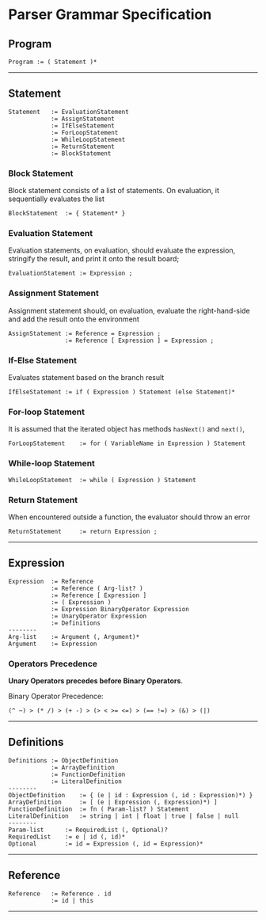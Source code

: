 # Parser Grammar Specification

## Program

```
Program := ( Statement )*
```
- - -
## Statement

```
Statement   := EvaluationStatement
            := AssignStatement
            := IfElseStatement
            := ForLoopStatement
            := WhileLoopStatement
            := ReturnStatement
            := BlockStatement
```

### Block Statement

Block statement consists of a list of statements.
On evaluation, it sequentially evaluates the list

```
BlockStatement  := { Statement* } 
```

### Evaluation Statement

Evaluation statements, on evaluation, should evaluate the expression, 
stringify the result, 
and print it onto the result board;

```
EvaluationStatement := Expression ;
```

### Assignment Statement

Assignment statement should, on evaluation,
evaluate the right-hand-side and add the result onto the environment

```
AssignStatement := Reference = Expression ;
                := Reference [ Expression ] = Expression ;
```

### If-Else Statement

Evaluates statement based on the branch result

```
IfElseStatement := if ( Expression ) Statement (else Statement)*
```

### For-loop Statement

It is assumed that the iterated object has methods `hasNext()` and `next()`,

```
ForLoopStatement    := for ( VariableName in Expression ) Statement
```

### While-loop Statement

```
WhileLoopStatement  := while ( Expression ) Statement
```

### Return Statement

When encountered outside a function, the evaluator should throw an error

```
ReturnStatement     := return Expression ;
```
- - -

## Expression

```
Expression  := Reference
            := Reference ( Arg-list? )
            := Reference [ Expression ]
            := ( Expression )
            := Expression BinaryOperator Expression
            := UnaryOperator Expression
            := Definitions
--------
Arg-list    := Argument (, Argument)*
Argument    := Expression
```

### Operators Precedence

**Unary Operators precedes before Binary Operators**.

Binary Operator Precedence: 

```
(^ ~) > (* /) > (+ -) > (> < >= <=) > (== !=) > (&) > (|)
```

- - -

## Definitions

```
Definitions := ObjectDefinition
            := ArrayDefinition
            := FunctionDefinition 
            := LiteralDefinition
--------
ObjectDefinition    := { (e | id : Expression (, id : Expression)*) }
ArrayDefinition     := [ (e | Expression (, Expression)*) ]
FunctionDefinition  := fn ( Param-list? ) Statement
LiteralDefinition   := string | int | float | true | false | null
--------
Param-list      := RequiredList (, Optional)?
RequiredList    := e | id (, id)*
Optional        := id = Expression (, id = Expression)*
```

- - -

## Reference

```
Reference   := Reference . id
            := id | this
```
- - -


